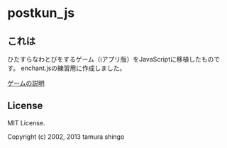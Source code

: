 postkun_js
==========

## これは
ひたすらなわとびをするゲーム（iアプリ版）をJavaScriptに移植したものです。
enchant.jsの練習用に作成しました。

[ゲームの説明](http://tamurashingo.github.io/postkun_js/)

## License

MIT License.

Copyright (c) 2002, 2013 tamura shingo

